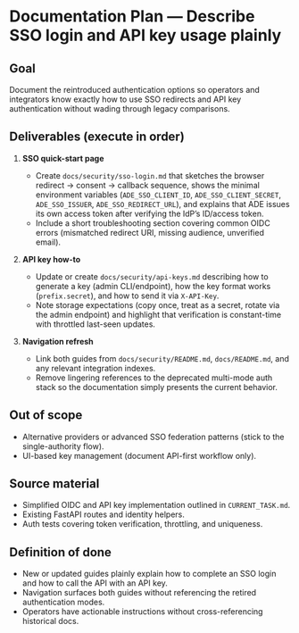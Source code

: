 # Documentation Plan — Describe SSO login and API key usage plainly

## Goal
Document the reintroduced authentication options so operators and integrators know exactly how to use SSO redirects and API key
authentication without wading through legacy comparisons.

## Deliverables (execute in order)

1. **SSO quick-start page**

   * Create `docs/security/sso-login.md` that sketches the browser redirect → consent → callback sequence, shows the minimal
     environment variables (`ADE_SSO_CLIENT_ID`, `ADE_SSO_CLIENT_SECRET`, `ADE_SSO_ISSUER`, `ADE_SSO_REDIRECT_URL`), and explains
     that ADE issues its own access token after verifying the IdP’s ID/access token.
   * Include a short troubleshooting section covering common OIDC errors (mismatched redirect URI, missing audience, unverified
     email).

2. **API key how-to**

   * Update or create `docs/security/api-keys.md` describing how to generate a key (admin CLI/endpoint), how the key format works
     (`prefix.secret`), and how to send it via `X-API-Key`.
   * Note storage expectations (copy once, treat as a secret, rotate via the admin endpoint) and highlight that verification is
     constant-time with throttled last-seen updates.

3. **Navigation refresh**

   * Link both guides from `docs/security/README.md`, `docs/README.md`, and any relevant integration indexes.
   * Remove lingering references to the deprecated multi-mode auth stack so the documentation simply presents the current
     behavior.

## Out of scope

* Alternative providers or advanced SSO federation patterns (stick to the single-authority flow).
* UI-based key management (document API-first workflow only).

## Source material

* Simplified OIDC and API key implementation outlined in `CURRENT_TASK.md`.
* Existing FastAPI routes and identity helpers.
* Auth tests covering token verification, throttling, and uniqueness.

## Definition of done

* New or updated guides plainly explain how to complete an SSO login and how to call the API with an API key.
* Navigation surfaces both guides without referencing the retired authentication modes.
* Operators have actionable instructions without cross-referencing historical docs.

